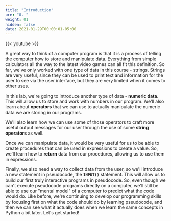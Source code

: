 ```yaml
---
title: "Introduction"
pre: "0. "
weight: 01
hidden: false
date: 2021-01-29T00:00:01-05:00
---
```


{{< youtube  >}}

A great way to think of a computer program is that it is a process of telling the computer how to store and manipulate data. Everything from simple calculators all the way to the latest video games can all fit this definition. So far, we've only worked with one type of data in this course - strings. Strings are very useful, since they can be used to print text and information for the user to see via the user interface, but they are very limited when it comes to other uses.

In this lab, we're going to introduce another type of data - **numeric data**. This will allow us to store and work with numbers in our program. We'll also learn about **operators** that we can use to actually manipulate the numeric data we are storing in our programs.

We'll also learn how we can use some of those operators to craft more useful output messages for our user through the use of some **string operators** as well.

Once we can manipulate data, it would be very useful for us to be able to create procedures that can be used in expressions to create a value. So, we'll learn how to **return** data from our procedures, allowing us to use them in expressions. 

Finally, we also need a way to collect data from the user, so we'll introduce a new statement in pseudocode, the **`INPUT()`** statement. This will allow us to build our first truly interactive programs in pseudocode. So, even though we can't execute pseudocode programs directly on a computer, we'll still be able to use our "mental model" of a computer to predict what the code would do. Like before, we're continuing to develop our programming skills by focusing first on what the code should do by learning pseudocode, and then we can see what it actually does when we learn the same concepts in Python a bit later. Let's get started!